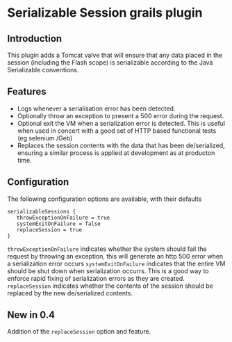 Serializable Session grails plugin
==================================


Introduction
------------


This plugin adds a Tomcat valve that will ensure that any data placed in the session (including the Flash scope) is serializable according
to the Java Serializable conventions.


Features
--------

* Logs whenever a serialisation error has been detected.
* Optionally throw an exception to present a 500 error during the request.
* Optional exit the VM when a serialization error is detected.  This is useful when used in concert with a good set of HTTP based functional tests (eg selenium /Geb)
* Replaces the session contents with the data that has been de/serialized, ensuring a similar process is applied at development as at producton time.


Configuration
-------------

The following configuration options are available, with their defaults

    serializableSessions {
       throwExceptionOnFailure = true
       systemExitOnFailure = false
       replaceSession = true
    }

`throwExceptionOnFailure` indicates whether the system should fail the request by throwing an exception, this will generate an http 500 error when a serialization error occurs
`systemExitOnFailure` indicates that the entire VM should be shut down when serialization occurrs.  This is a good way to enforce rapid fixing of serialization errors as they are created.
`replaceSession`  indicates whether the contents of the session should be replaced by the new de/serialized contents.

New in 0.4
----------

Addition of the `replaceSession` option and feature.
